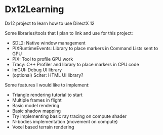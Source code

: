 # Dx12Learning
Dx12 project to learn how to use DirectX 12

Some libraries/tools that I plan to link and use for this project:

* SDL2: Native window management
* PIXRuntimeEvents: Library to place markers in Command Lists sent to GPU
* PIX: Tool to profile GPU work
* Tracy: C++ Profiler and library to place markers in CPU code
* ImGUI: Debug UI library
* (optional) Sciter: HTML UI library?

Some features I would like to implement:

* Triangle rendering tutorial to start
* Multiple frames in flight
* Basic model rendering
* Basic shadow mapping
* Try implementing basic ray tracing on compute shader
* N-bodies implementation (movement on compute)
* Voxel based terrain rendering
